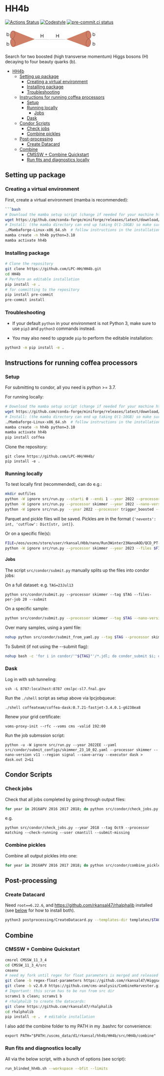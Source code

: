 # HH4b

[![Actions Status][actions-badge]][actions-link]
[![Codestyle](https://img.shields.io/badge/code%20style-black-000000.svg)](https://github.com/psf/black)
[![pre-commit.ci status](https://results.pre-commit.ci/badge/github/LPC-HH/HH4b/main.svg)](https://results.pre-commit.ci/latest/github/LPC-HH/HH4b/main)

<!-- prettier-ignore-start -->
[actions-badge]:            https://github.com/LPC-HH/HH4b/workflows/CI/badge.svg
[actions-link]:             https://github.com/LPC-HH/HH4b/actions
[conda-badge]:              https://img.shields.io/conda/vn/conda-forge/HH4b
[conda-link]:               https://github.com/conda-forge/HH4b-feedstock
[github-discussions-badge]: https://img.shields.io/static/v1?label=Discussions&message=Ask&color=blue&logo=github
[github-discussions-link]:  https://github.com/LPC-HH/HH4b/discussions
[pypi-link]:                https://pypi.org/project/HH4b/
[pypi-platforms]:           https://img.shields.io/pypi/pyversions/HH4b
[pypi-version]:             https://img.shields.io/pypi/v/HH4b
[rtd-badge]:                https://readthedocs.org/projects/HH4b/badge/?version=latest
[rtd-link]:                 https://HH4b.readthedocs.io/en/latest/?badge=latest

<!-- prettier-ignore-end -->

<p align="left">
  <img width="300" src="https://raw.githubusercontent.com/LPC-HH/HH4b/main/figure.png" />
</p>

Search for two boosted (high transverse momentum) Higgs bosons (H) decaying to
four beauty quarks (b).

<!-- The majority of the analysis uses a columnar framework to process input tree-based [NanoAOD](https://twiki.cern.ch/twiki/bin/view/CMSPublic/WorkBookNanoAOD) files using the [coffea](https://coffeateam.github.io/coffea/) and [scikit-hep](https://scikit-hep.org) Python libraries. -->

- [HH4b](#hh4b)
  - [Setting up package](#setting-up-package)
    - [Creating a virtual environment](#creating-a-virtual-environment)
    - [Installing package](#installing-package)
    - [Troubleshooting](#troubleshooting)
  - [Instructions for running coffea processors](#instructions-for-running-coffea-processors)
    - [Setup](#setup)
    - [Running locally](#running-locally)
      - [Jobs](#jobs)
    - [Dask](#dask)
  - [Condor Scripts](#condor-scripts)
    - [Check jobs](#check-jobs)
    - [Combine pickles](#combine-pickles)
  - [Post-processing](#post-processing)
    - [Create Datacard](#create-datacard)
  - [Combine](#combine)
    - [CMSSW + Combine Quickstart](#cmssw--combine-quickstart)
    - [Run fits and diagnostics locally](#run-fits-and-diagnostics-locally)

## Setting up package

### Creating a virtual environment

First, create a virtual environment (mamba is recommended):

````bash
```bash
# Download the mamba setup script (change if needed for your machine https://github.com/conda-forge/miniforge#mambaforge)
wget https://github.com/conda-forge/miniforge/releases/latest/download/Mambaforge-Linux-x86_64.sh
# Install: (the mamba directory can end up taking O(1-10GB) so make sure the directory you're using allows that quota)
./Mambaforge-Linux-x86_64.sh  # follow instructions in the installation
mamba create -n hh4b python=3.10
mamba activate hh4b
````

### Installing package

```bash
# Clone the repository
git clone https://github.com/LPC-HH/HH4b.git
cd HH4b
# Perform an editable installation
pip install -e .
# for committing to the repository
pip install pre-commit
pre-commit install
```

### Troubleshooting

- If your default `python` in your environment is not Python 3, make sure to use
  `pip3` and `python3` commands instead.

- You may also need to upgrade `pip` to perform the editable installation:

```bash
python3 -m pip install -e .
```

## Instructions for running coffea processors

### Setup

For submitting to condor, all you need is python >= 3.7.

For running locally:

```bash
# Download the mamba setup script (change if needed for your machine https://github.com/conda-forge/miniforge#mambaforge)
wget https://github.com/conda-forge/miniforge/releases/latest/download/Mambaforge-Linux-x86_64.sh
# Install: (the mamba directory can end up taking O(1-10GB) so make sure the directory you're using allows that quota)
./Mambaforge-Linux-x86_64.sh  # follow instructions in the installation
mamba create -n hh4b python=3.10
mamba activate hh4b
pip install coffea
```

Clone the repository:

```
git clone https://github.com/LPC-HH/HH4b/
pip install -e .
```

### Running locally

To test locally first (recommended), can do e.g.:

```bash
mkdir outfiles
python -W ignore src/run.py --starti 0 --endi 1 --year 2022 --processor skimmer --samples QCD --subsamples "QCD_PT-470to600"
python -W ignore src/run.py --processor skimmer --year 2022 --nano-version v11_private --samples HH --subsamples GluGlutoHHto4B_kl-1p00_kt-1p00_c2-0p00_TuneCP5_13p6TeV_TSG --starti 0 --endi 1
python -W ignore src/run.py  --year 2022 --processor trigger_boosted --samples Muon --subsamples Run2022C --nano_version v11_private --starti 0 --endi 1
```

Parquet and pickle files will be saved. Pickles are in the format
`{'nevents': int, 'cutflow': Dict[str, int]}`.

Or on a specific file(s):

```bash
FILE=/eos/uscms/store/user/rkansal/Hbb/nano/Run3Winter23NanoAOD/QCD_PT-15to7000_TuneCP5_13p6TeV_pythia8/02c29a77-3e0e-40e0-90a1-0562f54144e9.root
python -W ignore src/run.py --processor skimmer --year 2023 --files $FILE --files-name QCD
```

#### Jobs

The script `src/condor/submit.py` manually splits up the files into condor jobs:

On a full dataset: e.g. `TAG=23Jul13`

```
python src/condor/submit.py --processor skimmer --tag $TAG --files-per-job 20 --submit
```

On a specific sample:

```bash
python src/condor/submit.py --processor skimmer --tag $TAG --nano-version v11_private --samples HH --subsamples GluGlutoHHto4B_kl-1p00_kt-1p00_c2-0p00_TuneCP5_13p6TeV_TSG
```

Over many samples, using a yaml file:

```bash
nohup python src/condor/submit_from_yaml.py --tag $TAG --processor skimmer --save-systematics --submit --yaml src/condor/submit_configs/${YAML}.yaml &> tmp/submitout.txt &
```

To Submit (if not using the --submit flag):

```bash
nohup bash -c 'for i in condor/'"${TAG}"'/*.jdl; do condor_submit $i; done' &> tmp/submitout.txt &
```

### Dask

Log in with ssh tunneling:

```
ssh -L 8787:localhost:8787 cmslpc-sl7.fnal.gov
```

Run the `./shell` script as setup above via lpcjobqueue:

```
./shell coffeateam/coffea-dask:0.7.21-fastjet-3.4.0.1-g6238ea8
```

Renew your grid certificate:

```
voms-proxy-init --rfc --voms cms -valid 192:00
```

Run the job submssion script:

```
python -u -W ignore src/run.py --year 2022EE --yaml src/condor/submit_configs/skimmer_23_10_02.yaml --processor skimmer --nano-version v11 --region signal --save-array --executor dask > dask.out 2>&1
```

## Condor Scripts

### Check jobs

Check that all jobs completed by going through output files:

```bash
for year in 2016APV 2016 2017 2018; do python src/condor/check_jobs.py --tag $TAG --processor trigger (--submit) --year $year; done
```

e.g.

```
python src/condor/check_jobs.py --year 2018 --tag Oct9 --processor matching --check-running --user cmantill --submit-missing
```

### Combine pickles

Combine all output pickles into one:

```bash
for year in 2016APV 2016 2017 2018; do python src/condor/combine_pickles.py --tag $TAG --processor trigger --r --year $year; done
```

## Post-processing

### Create Datacard

Need `root==6.22.6`, and https://github.com/rkansal47/rhalphalib installed (see
[below](#cmssw--combine-quickstart) for how to install both).

```bash
python3 postprocessing/CreateDatacard.py --templates-dir templates/$TAG --model-name $TAG
```

## Combine

### CMSSW + Combine Quickstart

```bash
cmsrel CMSSW_11_3_4
cd CMSSW_11_3_4/src
cmsenv
# need my fork until regex for float parameters is merged and released
git clone -b regex-float-parameters https://github.com/rkansal47/HiggsAnalysis-CombinedLimit.git HiggsAnalysis/CombinedLimit
git clone -b v2.0.0 https://github.com/cms-analysis/CombineHarvester.git CombineHarvester
# Important: this scram has to be run from src dir
scramv1 b clean; scramv1 b
# rhalphalib to create the datacards:
git clone https://github.com/rkansal47/rhalphalib
cd rhalphalib
pip install -e .  # editable installation
```

I also add the combine folder to my PATH in my .bashrc for convenience:

```
export PATH="$PATH:/uscms_data/d1/rkansal/hh4b/HH4b/src/HH4b/combine"
```

### Run fits and diagnostics locally

All via the below script, with a bunch of options (see script):

```bash
run_blinded_hh4b.sh --workspace --bfit --limits
```
